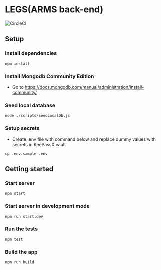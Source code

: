 # LEGS(ARMS back-end)

![CircleCI](https://img.shields.io/circleci/build/github/armadillo-apps/legs.svg)


## Setup

### Install dependencies
```
npm install
```

### Install Mongodb Community Edition

- Go to https://docs.mongodb.com/manual/administration/install-community/

### Seed local database
```
node ./scripts/seedLocalDb.js
```

### Setup secrets
- Create .env file with command below and replace dummy values with secrets in KeePassX vault
```
cp .env.sample .env
```

## Getting started

### Start server

```
npm start
```

### Start server in development mode

```
npm run start:dev
```

### Run the tests

```
npm test
```

### Build the app

```
npm run build
```
